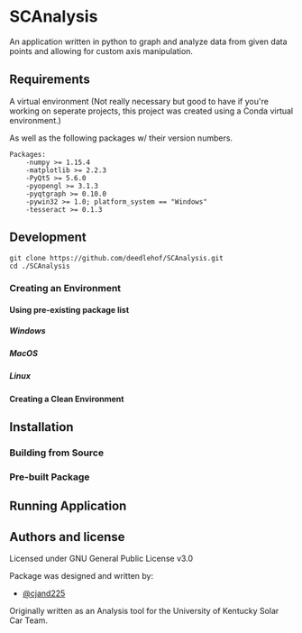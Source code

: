 # SCAnalysis
An application written in python to graph and analyze data from given data points and allowing for custom axis manipulation.


## Requirements
A virtual environment
(Not really necessary but good to have if you're working on seperate projects, this project was created using a Conda virtual environment.)

As well as the following packages w/ their version numbers.

    Packages:
        -numpy >= 1.15.4
        -matplotlib >= 2.2.3
        -PyQt5 >= 5.6.0
        -pyopengl >= 3.1.3
        -pyqtgraph >= 0.10.0
        -pywin32 >= 1.0; platform_system == "Windows"
        -tesseract >= 0.1.3

## Development
    
    git clone https://github.com/deedlehof/SCAnalysis.git
    cd ./SCAnalysis

### Creating an Environment
#### Using pre-existing package list 
##### Windows
##### MacOS
##### Linux

#### Creating a Clean Environment

## Installation
### Building from Source
### Pre-built Package

## Running Application

## Authors and license

Licensed under GNU General Public License v3.0

Package was designed and written by:
- [@cjand225](https://github.com/cjand225) 

Originally written as an Analysis tool for the University of Kentucky Solar Car Team.
